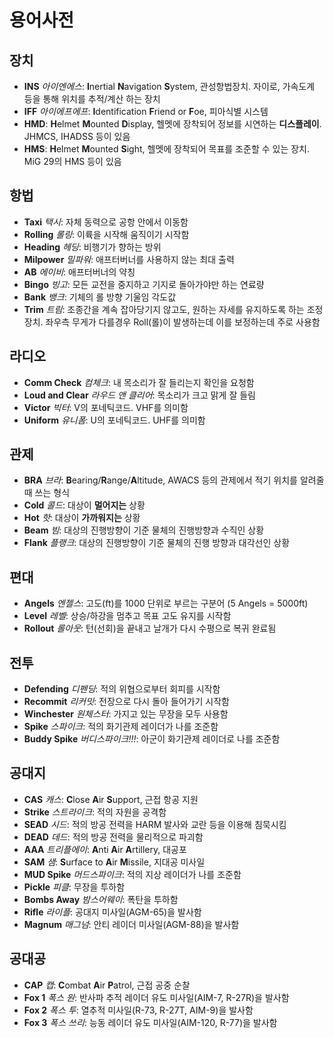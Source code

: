# 용어사전
## 장치
* **INS** *아이엔에스*: **I**nertial **N**avigation **S**ystem, 관성항법장치. 자이로, 가속도계 등을 통해 위치를 추적/계산 하는 장치
* **IFF** *아이에프에프*: **I**dentification **F**riend or **F**oe, 피아식별 시스템
* **HMD**: **H**elmet **M**ounted **D**isplay, 헬멧에 장착되어 정보를 시연하는 **디스플레이**. JHMCS, IHADSS 등이 있음
* **HMS**: **H**elmet **M**ounted **S**ight, 헬멧에 장착되어 목표를 조준할 수 있는 장치. MiG 29의 HMS 등이 있음

## 항법
* **Taxi** *택시*: 자체 동력으로 공항 안에서 이동함
* **Rolling** *롤링*: 이륙을 시작해 움직이기 시작함
* **Heading** *헤딩*: 비행기가 향하는 방위
* **Milpower** *밀파워*: 애프터버너를 사용하지 않는 최대 출력
* **AB** *에이비*: 애프터버너의 약칭
* **Bingo** *빙고*: 모든 교전을 중지하고 기지로 돌아가야만 하는 연료량
* **Bank** *뱅크*: 기체의 롤 방향 기울임 각도값
* **Trim** *트림*: 조종간을 계속 잡아당기지 않고도, 원하는 자세를 유지하도록 하는 조정 장치. 좌우측 무게가 다를경우 Roll(롤)이 발생하는데 이를 보정하는데 주로 사용함

## 라디오
* **Comm Check** *컴체크*: 내 목소리가 잘 들리는지 확인을 요청함
* **Loud and Clear** *라우드 앤 클리어*: 목소리가 크고 맑게 잘 들림
* **Victor** *빅터*: V의 포네틱코드. VHF를 의미함
* **Uniform** *유니폼*: U의 포네틱코드. UHF를 의미함

## 관제
* **BRA** *브라*: **B**earing/**R**ange/**A**ltitude, AWACS 등의 관제에서 적기 위치를 알려줄 때 쓰는 형식
* **Cold** *콜드*: 대상이 **멀어지는** 상황
* **Hot** *핫*: 대상이 **가까워지는** 상황
* **Beam** *빔*: 대상의 진행방향이 기준 물체의 진행방향과 수직인 상황
* **Flank** *플랭크*: 대상의 진행방향이 기준 물체의 진행 방향과 대각선인 상황

## 편대
* **Angels** *엔젤스*: 고도(ft)를 1000 단위로 부르는 구분어 (5 Angels = 5000ft)
* **Level** *레벨*: 상승/하강을 멈추고 목표 고도 유지를 시작함
* **Rollout** *롤아웃*: 턴(선회)을 끝내고 날개가 다시 수평으로 복귀 완료됨

## 전투
* **Defending** *디펜딩*: 적의 위협으로부터 회피를 시작함
* **Recommit** *리커밋*: 전장으로 다시 돌아 들어가기 시작함
* **Winchester** *원체스터*: 가지고 있는 무장을 모두 사용함
* **Spike** *스파이크*: 적의 화기관제 레이더가 나를 조준함
* **Buddy Spike** *버디스파이크!!!*: 아군이 화기관제 레이더로 나를 조준함

## 공대지
* **CAS** *캐스*: **C**lose **A**ir **S**upport, 근접 항공 지원
* **Strike** *스트라이크*: 적의 자원을 공격함
* **SEAD** *시드*: 적의 방공 전력을 HARM 발사와 교란 등을 이용해 침묵시킴
* **DEAD** *데드*: 적의 방공 전력을 물리적으로 파괴함
* **AAA** *트리플에이*: **A**nti **A**ir **A**rtillery, 대공포
* **SAM** *샘*: **S**urface to **A**ir **M**issile, 지대공 미사일
* **MUD Spike** *머드스파이크*: 적의 지상 레이더가 나를 조준함
* **Pickle** *피클*: 무장을 투하함
* **Bombs Away** *밤스어웨이*: 폭탄을 투하함
* **Rifle** *라이플*: 공대지 미사일(AGM-65)을 발사함
* **Magnum** *매그넘*: 안티 레이더 미사일(AGM-88)을 발사함

## 공대공
* **CAP** *캡*: **C**ombat **A**ir **P**atrol, 근접 공중 순찰
* **Fox 1** *폭스 원*: 반사파 추적 레이더 유도 미사일(AIM-7, R-27R)을 발사함
* **Fox 2** *폭스 투*: 열추적 미사일(R-73, R-27T, AIM-9)을 발사함
* **Fox 3** *폭스 쓰리*: 능동 레이더 유도 미사일(AIM-120, R-77)을 발사함
